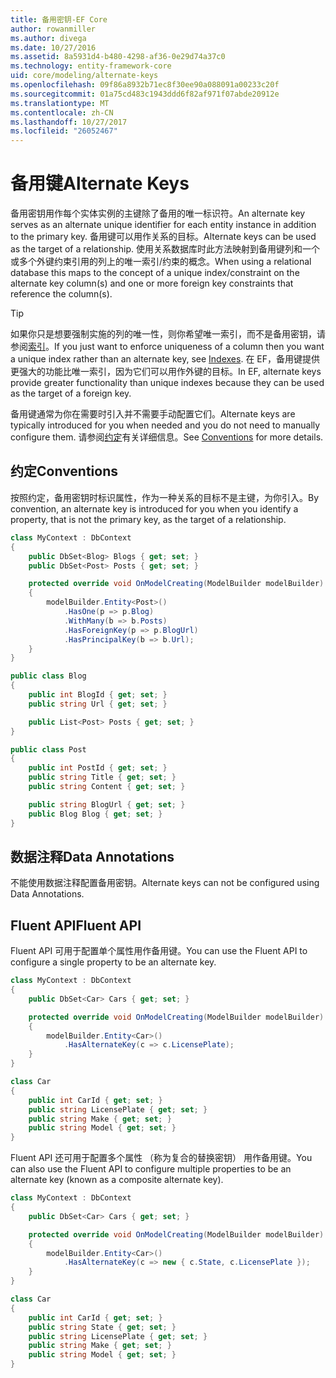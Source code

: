 ```yaml
---
title: 备用密钥-EF Core
author: rowanmiller
ms.author: divega
ms.date: 10/27/2016
ms.assetid: 8a5931d4-b480-4298-af36-0e29d74a37c0
ms.technology: entity-framework-core
uid: core/modeling/alternate-keys
ms.openlocfilehash: 09f86a8932b71ec8f30ee90a088091a00233c20f
ms.sourcegitcommit: 01a75cd483c1943ddd6f82af971f07abde20912e
ms.translationtype: MT
ms.contentlocale: zh-CN
ms.lasthandoff: 10/27/2017
ms.locfileid: "26052467"
---
```

# <a name="alternate-keys"></a><span data-ttu-id="d2096-102">备用键</span><span class="sxs-lookup"><span data-stu-id="d2096-102">Alternate Keys</span></span>

<span data-ttu-id="d2096-103">备用密钥用作每个实体实例的主键除了备用的唯一标识符。</span><span class="sxs-lookup"><span data-stu-id="d2096-103">An alternate key serves as an alternate unique identifier for each entity instance in addition to the primary key.</span></span> <span data-ttu-id="d2096-104">备用键可以用作关系的目标。</span><span class="sxs-lookup"><span data-stu-id="d2096-104">Alternate keys can be used as the target of a relationship.</span></span> <span data-ttu-id="d2096-105">使用关系数据库时此方法映射到备用键列和一个或多个外键约束引用的列上的唯一索引/约束的概念。</span><span class="sxs-lookup"><span data-stu-id="d2096-105">When using a relational database this maps to the concept of a unique index/constraint on the alternate key column(s) and one or more foreign key constraints that reference the column(s).</span></span>

> [!TIP]  
> <span data-ttu-id="d2096-106">如果你只是想要强制实施的列的唯一性，则你希望唯一索引，而不是备用密钥，请参阅[索引](indexes.md)。</span><span class="sxs-lookup"><span data-stu-id="d2096-106">If you just want to enforce uniqueness of a column then you want a unique index rather than an alternate key, see [Indexes](indexes.md).</span></span> <span data-ttu-id="d2096-107">在 EF，备用键提供更强大的功能比唯一索引，因为它们可以用作外键的目标。</span><span class="sxs-lookup"><span data-stu-id="d2096-107">In EF, alternate keys provide greater functionality than unique indexes because they can be used as the target of a foreign key.</span></span>

<span data-ttu-id="d2096-108">备用键通常为你在需要时引入并不需要手动配置它们。</span><span class="sxs-lookup"><span data-stu-id="d2096-108">Alternate keys are typically introduced for you when needed and you do not need to manually configure them.</span></span> <span data-ttu-id="d2096-109">请参阅[约定](#conventions)有关详细信息。</span><span class="sxs-lookup"><span data-stu-id="d2096-109">See [Conventions](#conventions) for more details.</span></span>

## <a name="conventions"></a><span data-ttu-id="d2096-110">约定</span><span class="sxs-lookup"><span data-stu-id="d2096-110">Conventions</span></span>

<span data-ttu-id="d2096-111">按照约定，备用密钥时标识属性，作为一种关系的目标不是主键，为你引入。</span><span class="sxs-lookup"><span data-stu-id="d2096-111">By convention, an alternate key is introduced for you when you identify a property, that is not the primary key, as the target of a relationship.</span></span>

<!-- [!code-csharp[Main](samples/core/Modeling/Conventions/Samples/AlternateKey.cs?highlight=12)] -->
``` csharp
class MyContext : DbContext
{
    public DbSet<Blog> Blogs { get; set; }
    public DbSet<Post> Posts { get; set; }

    protected override void OnModelCreating(ModelBuilder modelBuilder)
    {
        modelBuilder.Entity<Post>()
            .HasOne(p => p.Blog)
            .WithMany(b => b.Posts)
            .HasForeignKey(p => p.BlogUrl)
            .HasPrincipalKey(b => b.Url);
    }
}

public class Blog
{
    public int BlogId { get; set; }
    public string Url { get; set; }

    public List<Post> Posts { get; set; }
}

public class Post
{
    public int PostId { get; set; }
    public string Title { get; set; }
    public string Content { get; set; }

    public string BlogUrl { get; set; }
    public Blog Blog { get; set; }
}
```

## <a name="data-annotations"></a><span data-ttu-id="d2096-112">数据注释</span><span class="sxs-lookup"><span data-stu-id="d2096-112">Data Annotations</span></span>

<span data-ttu-id="d2096-113">不能使用数据注释配置备用密钥。</span><span class="sxs-lookup"><span data-stu-id="d2096-113">Alternate keys can not be configured using Data Annotations.</span></span>

## <a name="fluent-api"></a><span data-ttu-id="d2096-114">Fluent API</span><span class="sxs-lookup"><span data-stu-id="d2096-114">Fluent API</span></span>

<span data-ttu-id="d2096-115">Fluent API 可用于配置单个属性用作备用键。</span><span class="sxs-lookup"><span data-stu-id="d2096-115">You can use the Fluent API to configure a single property to be an alternate key.</span></span>

<!-- [!code-csharp[Main](samples/core/Modeling/FluentAPI/Samples/AlternateKeySingle.cs?highlight=7,8)] -->
``` csharp
class MyContext : DbContext
{
    public DbSet<Car> Cars { get; set; }

    protected override void OnModelCreating(ModelBuilder modelBuilder)
    {
        modelBuilder.Entity<Car>()
            .HasAlternateKey(c => c.LicensePlate);
    }
}

class Car
{
    public int CarId { get; set; }
    public string LicensePlate { get; set; }
    public string Make { get; set; }
    public string Model { get; set; }
}
```

<span data-ttu-id="d2096-116">Fluent API 还可用于配置多个属性 （称为复合的替换密钥） 用作备用键。</span><span class="sxs-lookup"><span data-stu-id="d2096-116">You can also use the Fluent API to configure multiple properties to be an alternate key (known as a composite alternate key).</span></span>

<!-- [!code-csharp[Main](samples/core/Modeling/FluentAPI/Samples/AlternateKeyComposite.cs?highlight=7,8)] -->
``` csharp
class MyContext : DbContext
{
    public DbSet<Car> Cars { get; set; }

    protected override void OnModelCreating(ModelBuilder modelBuilder)
    {
        modelBuilder.Entity<Car>()
            .HasAlternateKey(c => new { c.State, c.LicensePlate });
    }
}

class Car
{
    public int CarId { get; set; }
    public string State { get; set; }
    public string LicensePlate { get; set; }
    public string Make { get; set; }
    public string Model { get; set; }
}
```

